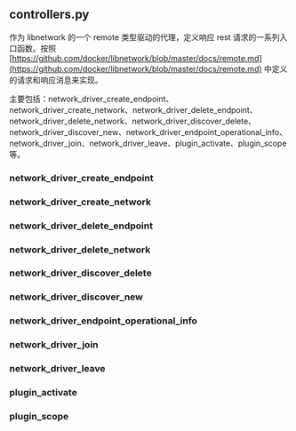## controllers.py
作为 libnetwork 的一个 remote 类型驱动的代理，定义响应 rest 请求的一系列入口函数。按照 [https://github.com/docker/libnetwork/blob/master/docs/remote.md](https://github.com/docker/libnetwork/blob/master/docs/remote.md) 中定义的请求和响应消息来实现。

主要包括：network_driver_create_endpoint、network_driver_create_network、network_driver_delete_endpoint、network_driver_delete_network、network_driver_discover_delete、network_driver_discover_new、network_driver_endpoint_operational_info、network_driver_join、network_driver_leave、plugin_activate、plugin_scope等。


### network_driver_create_endpoint
### network_driver_create_network
### network_driver_delete_endpoint
### network_driver_delete_network
### network_driver_discover_delete
### network_driver_discover_new
### network_driver_endpoint_operational_info
### network_driver_join
### network_driver_leave
### plugin_activate
### plugin_scope